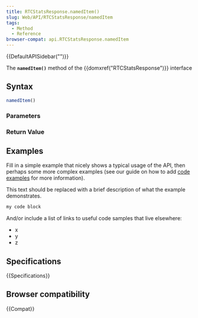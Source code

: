 ```yaml
---
title: RTCStatsResponse.namedItem()
slug: Web/API/RTCStatsResponse/namedItem
tags:
  - Method
  - Reference
browser-compat: api.RTCStatsResponse.namedItem
---
```

{{DefaultAPISidebar("")}}

The **`namedItem()`** method of the {{domxref("RTCStatsResponse")}} interface 

## Syntax

```js
namedItem()
```

### Parameters



### Return Value



## Examples

Fill in a simple example that nicely shows a typical usage of the API, then perhaps some more complex examples (see our guide on how to add [code examples](/en-US/docs/MDN/Contribute/Structures/Code_examples) for more information).

This text should be replaced with a brief description of what the example demonstrates.

```js
my code block
```

And/or include a list of links to useful code samples that live elsewhere:

*   x
*   y
*   z

## Specifications

{{Specifications}}

## Browser compatibility

{{Compat}}


